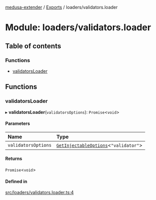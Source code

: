 [medusa-extender](../README.md) / [Exports](../modules.md) / loaders/validators.loader

# Module: loaders/validators.loader

## Table of contents

### Functions

- [validatorsLoader](loaders_validators_loader.md#validatorsloader)

## Functions

### validatorsLoader

▸ **validatorsLoader**(`validatorsOptions`): `Promise`<`void`\>

#### Parameters

| Name | Type |
| :------ | :------ |
| `validatorsOptions` | [`GetInjectableOptions`](core_types.md#getinjectableoptions)<``"validator"``\> |

#### Returns

`Promise`<`void`\>

#### Defined in

[src/loaders/validators.loader.ts:4](https://github.com/adrien2p/medusa-extender/blob/1e764f3/src/loaders/validators.loader.ts#L4)
